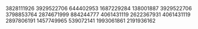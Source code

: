 3828111926
3929522706
644402953
1687229284
138001887
3929522706
3798853764
2874671999
884244777
4061431119
2622367931
4061431119
2897806191
1457749965
539072141
1993061861
2191936162

